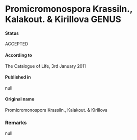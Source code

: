 Promicromonospora Krassiln., Kalakout. & Kirillova GENUS
=======

#### Status
ACCEPTED

#### According to
The Catalogue of Life, 3rd January 2011

#### Published in
null

#### Original name
Promicromonospora Krassiln., Kalakout. & Kirillova

### Remarks
null